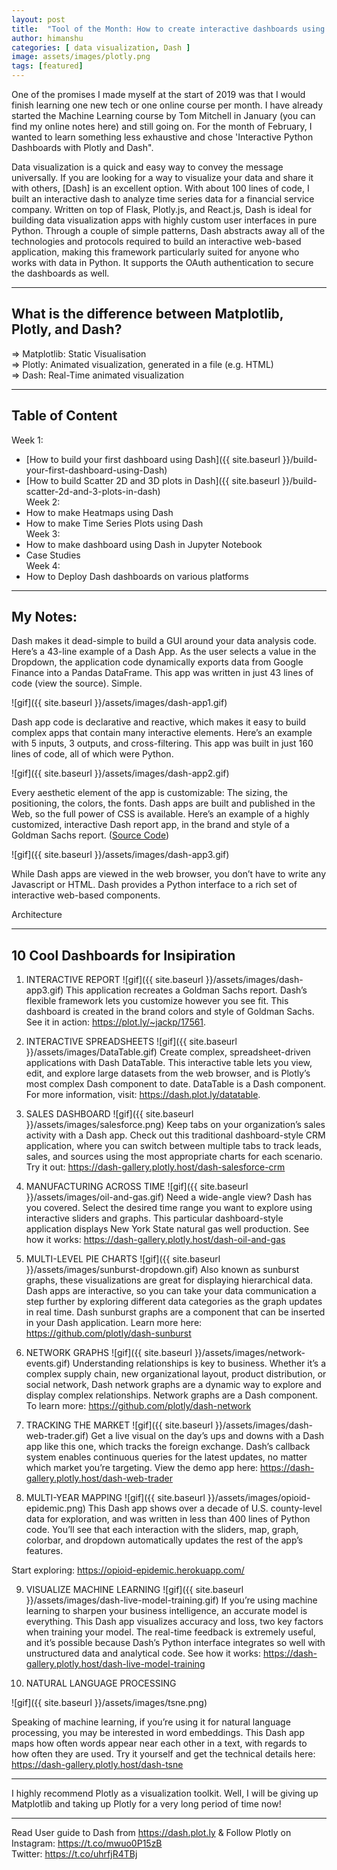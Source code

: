 ```yaml
---
layout: post
title:  "Tool of the Month: How to create interactive dashboards using Dash by Plotly?"
author: himanshu
categories: [ data visualization, Dash ]
image: assets/images/plotly.png
tags: [featured]
---
```

One of the promises I made myself at the start of 2019 was that I would finish learning one new tech or one online course per month. I have already started the Machine Learning course by Tom Mitchell in January (you can find my online notes here) and still going on. For the month of February, I wanted to learn something less exhaustive and chose 'Interactive Python Dashboards with Plotly and Dash".

Data visualization is a quick and easy way to convey the message universally. If you are looking for a way to visualize your data and share it with others, [Dash] is an excellent option. With about 100 lines of code, I built an interactive dash to analyze time series data for a financial service company. Written on top of Flask, Plotly.js, and React.js, Dash is ideal for building data visualization apps with highly custom user interfaces in pure Python. Through a couple of simple patterns, Dash abstracts away all of the technologies and protocols required to build an interactive web-based application, making this framework particularly suited for anyone who works with data in Python. It supports the OAuth authentication to secure the dashboards as well.

---

## What is the difference between Matplotlib, Plotly, and Dash?
=> Matplotlib: Static Visualisation <br>
=> Plotly: Animated visualization, generated in a file (e.g. HTML) <br>
=> Dash: Real-Time animated visualization <br>

---

## Table of Content
Week 1:
- [How to build your first dashboard using Dash]({{ site.baseurl }}/build-your-first-dashboard-using-Dash)
- [How to build Scatter 2D and 3D plots in Dash]({{ site.baseurl }}/build-scatter-2d-and-3-plots-in-dash) <br>
Week 2:
- How to make Heatmaps using Dash
- How to make Time Series Plots using Dash <br>
Week 3:
- How to make dashboard using Dash in Jupyter Notebook
- Case Studies <br>
Week 4:
- How to Deploy Dash dashboards on various platforms

---

## My Notes:
Dash makes it dead-simple to build a GUI around your data analysis code. Here’s a 43-line example of a Dash App. As the user selects a value in the Dropdown, the application code dynamically exports data from Google Finance into a Pandas DataFrame. This app was written in just 43 lines of code (view the source). Simple.

![gif]({{ site.baseurl }}/assets/images/dash-app1.gif)


Dash app code is declarative and reactive, which makes it easy to build complex apps that contain many interactive elements. Here’s an example with 5 inputs, 3 outputs, and cross-filtering. This app was built in just 160 lines of code, all of which were Python.

![gif]({{ site.baseurl }}/assets/images/dash-app2.gif)

Every aesthetic element of the app is customizable: The sizing, the positioning, the colors, the fonts. Dash apps are built and published in the Web, so the full power of CSS is available. Here’s an example of a highly customized, interactive Dash report app, in the brand and style of a Goldman Sachs report. ([Source Code](https://plot.ly/~jackp/17561))

![gif]({{ site.baseurl }}/assets/images/dash-app3.gif)

While Dash apps are viewed in the web browser, you don’t have to write any Javascript or HTML. Dash provides a Python interface to a rich set of interactive web-based components.

Architecture


---

## 10 Cool Dashboards for Insipiration

1. INTERACTIVE REPORT
![gif]({{ site.baseurl }}/assets/images/dash-app3.gif)
This application recreates a Goldman Sachs report. Dash’s flexible framework lets you customize however you see fit. This dashboard is created in the brand colors and style of Goldman Sachs. See it in action: https://plot.ly/~jackp/17561.

2. INTERACTIVE SPREADSHEETS
![gif]({{ site.baseurl }}/assets/images/DataTable.gif)
Create complex, spreadsheet-driven applications with Dash DataTable. This interactive table lets you view, edit, and explore large datasets from the web browser, and is Plotly’s most complex Dash component to date. DataTable is a Dash component. For more information, visit: https://dash.plot.ly/datatable.

3. SALES DASHBOARD
![gif]({{ site.baseurl }}/assets/images/salesforce.png)
Keep tabs on your organization’s sales activity with a Dash app. Check out this traditional dashboard-style CRM application, where you can switch between multiple tabs to track leads, sales, and sources using the most appropriate charts for each scenario. Try it out: https://dash-gallery.plotly.host/dash-salesforce-crm

4. MANUFACTURING ACROSS TIME
![gif]({{ site.baseurl }}/assets/images/oil-and-gas.gif)
Need a wide-angle view? Dash has you covered. Select the desired time range you want to explore using interactive sliders and graphs. This particular dashboard-style application displays New York State natural gas well production. See how it works: https://dash-gallery.plotly.host/dash-oil-and-gas

5. MULTI-LEVEL PIE CHARTS
![gif]({{ site.baseurl }}/assets/images/sunburst-dropdown.gif)
Also known as sunburst graphs, these visualizations are great for displaying hierarchical data. Dash apps are interactive, so you can take your data communication a step further by exploring different data categories as the graph updates in real time. Dash sunburst graphs are a component that can be inserted in your Dash application. Learn more here: https://github.com/plotly/dash-sunburst

6. NETWORK GRAPHS
![gif]({{ site.baseurl }}/assets/images/network-events.gif)
Understanding relationships is key to business. Whether it’s a complex supply chain, new organizational layout, product distribution, or social network, Dash network graphs are a dynamic way to explore and display complex relationships. Network graphs are a Dash component. To learn more: https://github.com/plotly/dash-network

7. TRACKING THE MARKET
![gif]({{ site.baseurl }}/assets/images/dash-web-trader.gif)
Get a live visual on the day’s ups and downs with a Dash app like this one, which tracks the foreign exchange. Dash’s callback system enables continuous queries for the latest updates, no matter which market you’re targeting. View the demo app here: https://dash-gallery.plotly.host/dash-web-trader

8. MULTI-YEAR MAPPING
![gif]({{ site.baseurl }}/assets/images/opioid-epidemic.png)
This Dash app shows over a decade of U.S. county-level data for exploration, and was written in less than 400 lines of Python code. You’ll see that each interaction with the sliders, map, graph, colorbar, and dropdown automatically updates the rest of the app’s features.

Start exploring: https://opioid-epidemic.herokuapp.com/

9. VISUALIZE MACHINE LEARNING
![gif]({{ site.baseurl }}/assets/images/dash-live-model-training.gif)
If you’re using machine learning to sharpen your business intelligence, an accurate model is everything. This Dash app visualizes accuracy and loss, two key factors when training your model. The real-time feedback is extremely useful, and it’s possible because Dash’s Python interface integrates so well with unstructured data and analytical code. See how it works: https://dash-gallery.plotly.host/dash-live-model-training

10. NATURAL LANGUAGE PROCESSING

![gif]({{ site.baseurl }}/assets/images/tsne.png)

Speaking of machine learning, if you’re using it for natural language processing, you may be interested in word embeddings. This Dash app maps how often words appear near each other in a text, with regards to how often they are used. Try it yourself and get the technical details here: https://dash-gallery.plotly.host/dash-tsne

---


I highly recommend Plotly as a visualization toolkit. Well, I will be giving up Matplotlib and taking up Plotly for a very long period of time now!


---

Read User guide to Dash from https://dash.plot.ly & Follow Plotly on <br>
Instagram: https://t.co/mwuo0P15zB <br>
Twitter: https://t.co/uhrfjR4TBj <br>
